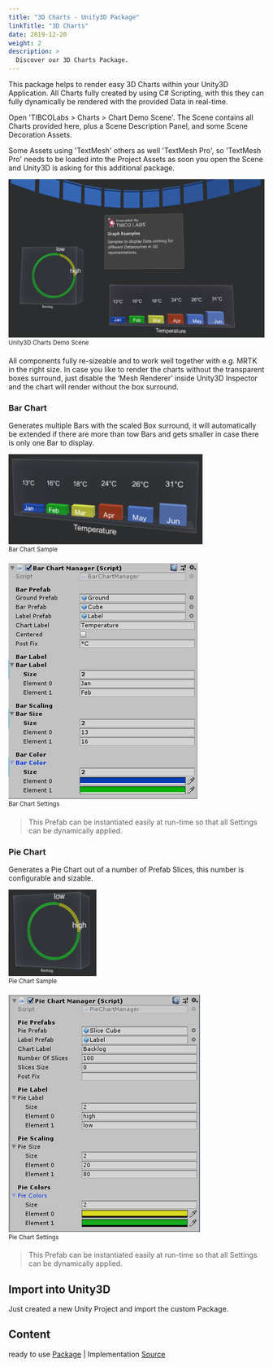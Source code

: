 ```yaml
---
title: "3D Charts - Unity3D Package"
linkTitle: "3D Charts"
date: 2019-12-20
weight: 2
description: >
  Discover our 3D Charts Package.
---
```


This package helps to render easy 3D Charts within your Unity3D Application. All Charts fully created by using C# Scripting, with this they can fully dynamically be rendered with the provided Data in real-time. 

Open 'TIBCOLabs > Charts > Chart Demo Scene'. The Scene contains all Charts provided here, plus a Scene Description Panel, and some Scene Decoration Assets.

Some Assets using 'TextMesh' others as well 'TextMesh Pro', so 'TextMesh Pro' needs to be loaded into the Project Assets as soon you open the Scene and Unity3D is asking for this additional package.

![alt-text](3DCharts.png "Demo Image")
<br><sup>Unity3D Charts Demo Scene</sup>

All components fully re-sizeable and to work well together with e.g. MRTK in the right size. In case you like to render the charts without the transparent boxes surround, just disable the ‘Mesh Renderer’ inside Unity3D Inspector and the chart will render without the box surround.

### Bar Chart
Generates multiple Bars with the scaled Box surround, it will automatically be extended if there are more than tow Bars and gets smaller in case there is only one Bar to display.

![alt-text](BarChart.png "Bar Chart Image")
<br><sup>Bar Chart Sample</sup>

![alt-text](BarChart-Settings.png "Bar Chart Settings Image")
<br><sup>Bar Chart Settings</sup>

> This Prefab can be instantiated easily at run-time so that all Settings can be dynamically applied.

### Pie Chart
Generates a Pie Chart out of a number of Prefab Slices, this number is configurable and sizable. 

![alt-text](PieChart.png "Pie Chart Image")
<br><sup>Pie Chart Sample</sup>

![alt-text](PieChart-Settings.png "Pie Chart Settings Image")
<br><sup>Pie Chart Settings</sup>

> This Prefab can be instantiated easily at run-time so that all Settings can be dynamically applied.

## Import into Unity3D
Just created a new Unity Project and import the custom Package.

## Content
ready to use [Package](https://github.com/TIBCOSoftware/Augmented-Reality/tree/master/packages/TIBCO-Charts) |
Implementation [Source](https://github.com/TIBCOSoftware/Augmented-Reality/tree/master/sources/TIBCO-Charts/Assets)
